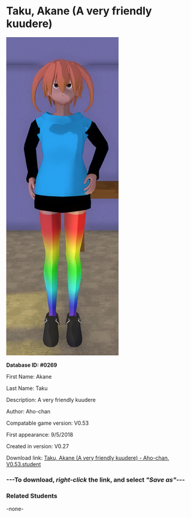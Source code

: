 # Taku, Akane (A very friendly kuudere)

<img src="../../Files/Images/Taku, Akane (A very friendly kuudere).png" title="Taku, Akane (A very friendly kuudere) - Aho-chan, V0.53">

**Database ID: #0269**

First Name: Akane

Last Name: Taku

Description: A very friendly kuudere

Author: Aho-chan

Compatable game version: V0.53

First appearance: 9/5/2018

Created in version: V0.27

Download link: <a href="https://raw.githubusercontent.com/Arbiter1223/Daigaku-Gurashi-Custom-Students/master/Files/Student%20Files/Taku%2C%20Akane%20(A%20very%20friendly%20kuudere)%20-%20Aho-chan%2C%20V0.53.student">Taku, Akane (A very friendly kuudere) - Aho-chan, V0.53.student</a>

### ---**To download, _right-click_ the link, and select _"Save as"_**---

### Related Students

-none-
